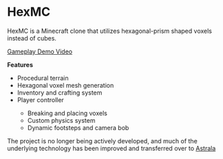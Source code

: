 # HexMC

HexMC is a Minecraft clone that utilizes hexagonal-prism shaped voxels instead of cubes.

[Gameplay Demo Video](https://youtu.be/x_7VFMKwD7Q)

<strong>Features</strong>
<ul>
<li> Procedural terrain </li>
<li> Hexagonal voxel mesh generation </li>
<li> Inventory and crafting system </li>
<li> Player controller </li>
  <ul>
    <li> Breaking and placing voxels </li>
    <li> Custom physics system </li>
    <li> Dynamic footsteps and camera bob </li>
  </ul>
</ul>

The project is no longer being actively developed, and much of the underlying technology has been improved and transferred over to [Astrala](https://github.com/AxelYoung/Astrala)
